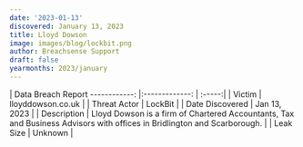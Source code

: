 ```yaml
---
date: '2023-01-13'
discovered: January 13, 2023
title: Lloyd Dowson
image: images/blog/lockbit.png
author: Breachsense Support
draft: false
yearmonths: 2023/january
---
```



| Data Breach Report
------------:     |:-------------:    | :-----:|
| Victim      | lloyddowson.co.uk      | 
| Threat Actor      | LockBit      | 
| Date Discovered      | Jan 13, 2023      | 
| Description      | Lloyd Dowson is a firm of Chartered Accountants, Tax and Business Advisors with offices in Bridlington and Scarborough.      | 
| Leak Size      | Unknown      | 


